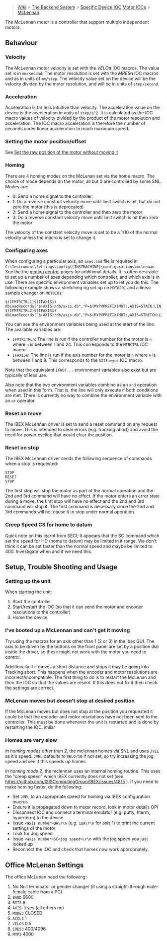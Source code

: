 > [Wiki](Home) > [The Backend System](The-Backend-System) > [Specific Device IOC](Specific-Device-IOC)
 > [Motor IOCs](Motor-IOCs) > [McLennan](McLennan-motors)

The McLennan motor is a controller that support multiple independent motors.

## Behaviour

### Velocity
The McLennan motor velocity is set with the *VELO***n** IOC macros. The value set is in `mm/second`. The motor resolution is set with the *MRES***n** IOC macros and as in units of `mm/step`. The velocity value set on the device will be the velocity divided by the motor resolution, and will be in units of `step/second`.

### Acceleration
Acceleration is far less intuitive than velocity. The acceleration value on the device is the acceleration in units of `step/s^2`. It is calculated as the IOC macro values of velocity divided by the product of the motor resolution and acceleration. The IOC macro acceleration is therefore the number of seconds under linear acceleration to reach maximum speed.

### Setting the motor position/offset
See [Set the raw position of the motor without moving it](Set-the-raw-position-of-the-motor-without-moving-it)

### Homing

There are 4 homing modes on the McLenan set via the home macro. The choice of mode depends on the motor, all but 0 are controlled by some SNL. Modes are:

* 0: Send a home signal to the controller.
* 1: Do a reverse constant velocity move until limit switch is hit, but do not zero the motor (this is deprecated)
* 2: Send a home signal to the controller and then zero the motor
* 3: Do a reverse constant velocity move until limit switch is hit then zero the motor

The velocity of the constant velocity move is set to be a 1/10 of the normal velocity unless the macro is set to change it.

### Configuring axes
When configuring a particular axis, an `axes.cmd` file is required in `C:\Instrument\Settings\config\[INSTMACHINE]\configurations\mclennan`. See the the [motion control](https://github.com/ISISComputingGroup/IBEX/wiki/Motion-Control) pages for additional details. It is often desirable to set up a number of axes depending which controller, and which axis is in use. There are specific environment variables set up to let you do this. The following example shows a stretching rig set up on `MOT0201` and a linear sample changer on `MOT0101`:

```
$(IFMTRCTRL1)$(IFAXIS1) dbLoadRecords("$(AXIS)/db/axis.db","P=$(MYPVPREFIX)MOT:,AXIS=STACK:LIN,mAXIS=MTR0101")
$(IFMTRCTRL2)$(IFAXIS1) dbLoadRecords("$(AXIS)/db/axis.db","P=$(MYPVPREFIX)MOT:,AXIS=STRETCH:LIN,mAXIS=MTR0201")
```

You can see the environment variables being used at the start of the line. The available variables are:

- `IFMTRCTRLn`: The line is run if the controller number for the motor is `n` where `n` is between 1 and 24. This corresponds to the `MTRCTRL` IOC macro.
- `IFAXISn`: The line is run if the axis number for the motor is `n` where `n` is between 1 and 8. This corresponds to the `AXISn=yes` IOC macro.

Note that the equivalent `IFNOT...` environment variables also exist but are typically of less use.

Also note that the two environment variables combine as an `and` operation when used in this form. That is, the line will only execute if both conditions are met. There is currently no way to combine the environment variable with an `or` operator.

### Reset on move

The IBEX McLennan driver is set to send a reset command on any request to move. This is intended to clear errors (e.g. tracking abort) and avoid the need for power cycling that would clear the position.

### Reset on stop

The IBEX McLennan driver sends the following sequence of commands when a stop is requested:

```
STOP
RESET
STOP
```

The first stop will stop the motor as part of the normal operation and the 2nd and 3rd command will have no effect. If the motor enters an error state during a move, the first stop will have no effect and the 2nd and 3rd command will stop it. The first command is necessary since the 2nd and 3rd commands will not cause it to stop under normal operation. 

### Creep Speed CS for home to datum

Quick note on this learnt from SECI; It appears that the SC command which set the speed for HD (home to datum) may be limited in it range. We don't think it can be set faster than the normal speed and maybe be limited to 400. Investigate when and if we need this.

## Setup, Trouble Shooting and Usage

### Setting up the unit

When starting the unit:

1. Start the controller
1. Start/restart the IOC (so that it can send the motor and encoder resolutions to the controller)
1. Home the device

### I've booted up a McLennan and can't get it moving

Try using the macros for an axis other than 1 (2 or 3) in the ibex GUI. The axis to be driven by the buttons on the front panel are set by a position dial inside the driver, so these might not work with the motor you need to control.

Additionally if it moves a short distance and stops it may be going into Tracking abort. This happens when the encoder and motor resolutions are incorrect/incompatible. The first thing to do is to restart the McLenan and then the IOC so that the values are resent. If this does not fix it then check the settings are correct. 

### McLenan moves but doesn't stop at desired position

If the McLenan moves but does not stop at the position you requested it could be that the encoder and motor resolutions have not been sent to the controller. This must be done whenever the unit is restarted and is done by restarting the IOC.
imilar

### Homes are very slow

*In homing modes other than 2*, the mclennan homes via SNL and uses `JVEL` as it's speed. `JVEL` defaults to `VELO/10` if not set, so try increasing the jog speed and see if this speeds up homes

*In homing mode 2*, the mclennan uses an internal homing routine. This uses the "creep speed" which IBEX currently does not set (see https://github.com/ISISComputingGroup/IBEX/issues/4815 ). If you need to make homing faster, do the following:
- Set `JVEL` to an appropriate speed for homing via IBEX configuration macros
- Ensure it is propagated down to motor record, look in motor details OPI
- Disconnect IOC and connect a terminal emulator (e.g. putty, hterm, hyperterm) to the device
- Issue `<axis number>QA\r\n` (e.g. `1QA\r\n` for axis 1) to print the current settings of the motor
- Look for Jog speed
- Issue `<axis number>SC<jog speed>\r\n` with the jog speed you just looked up
- Reconnect the IOC and check that homes now work appropriately. 

## Office McLenan Settings

The office McLenan need the following:

1. No Null terminator or gender changer (if using a straight-through male-female cable from a PC)
1. `BAUD` 9600
1. `BITS` 8
1. `AXIS 3` yes (all others no)
1. `MODE3` CLOSED
1. `ACCL3` 1
1. `VELO3` 0.5
1. `ERES3` 400/4096
1. `MTP3` 4000
